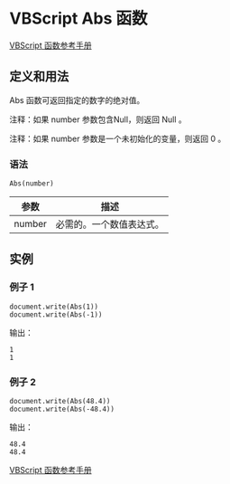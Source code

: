 # VBScript Abs 函数

[VBScript 函数参考手册](/vbscript/vbscript_ref_functions.asp "VBScript 函数")

## 定义和用法

Abs 函数可返回指定的数字的绝对值。

注释：如果 number 参数包含Null，则返回 Null 。

注释：如果 number 参数是一个未初始化的变量，则返回 0 。

### 语法

```
Abs(number)
```

| 参数 | 描述 |
| --- | --- |
| number | 必需的。一个数值表达式。 |

## 实例

### 例子 1

```
document.write(Abs(1))
document.write(Abs(-1))
```

输出：

```
1
1
```

### 例子 2

```
document.write(Abs(48.4))
document.write(Abs(-48.4))
```

输出：

```
48.4
48.4
```

[VBScript 函数参考手册](/vbscript/vbscript_ref_functions.asp "VBScript 函数")

